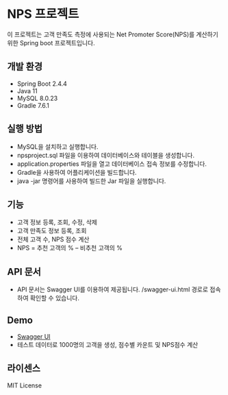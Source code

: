 # NPS 프로젝트
이 프로젝트는 고객 만족도 측정에 사용되는 Net Promoter Score(NPS)를 계산하기 위한 Spring boot 프로젝트입니다.

## 개발 환경
- Spring Boot 2.4.4
- Java 11
- MySQL 8.0.23
- Gradle 7.6.1
## 실행 방법
- MySQL을 설치하고 실행합니다.
- npsproject.sql 파일을 이용하여 데이터베이스와 테이블을 생성합니다.
- application.properties 파일을 열고 데이터베이스 접속 정보를 수정합니다.
- Gradle을 사용하여 어플리케이션을 빌드합니다.
- java -jar 명령어를 사용하여 빌드한 Jar 파일을 실행합니다.

## 기능
- 고객 정보 등록, 조회, 수정, 삭제
- 고객 만족도 정보 등록, 조회
- 전체 고객 수, NPS 점수 계산
- NPS = 추천 고객의 % – 비추천 고객의 %

## API 문서
- API 문서는 Swagger UI를 이용하여 제공됩니다. /swagger-ui.html 경로로 접속하여 확인할 수 있습니다.

## Demo
- [Swagger UI](http://43.200.217.151:8000/swagger-ui/index.html/journey-nps-controller/calculateNps)
- 테스트 데이터로 1000명의 고객을 생성, 점수별 카운트 및 NPS점수 계산

## 라이센스
MIT License
